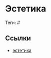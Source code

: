 # Эстетика

Теги: #

## Ссылки

* [эстетика](https://ru.wikipedia.org/wiki/%D0%AD%D1%81%D1%82%D0%B5%D1%82%D0%B8%D0%BA%D0%B0 "Эстетика")
